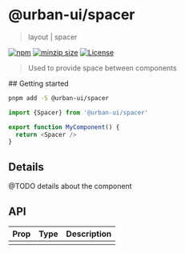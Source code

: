 # @urban-ui/spacer

> layout | spacer

[![npm](https://img.shields.io/npm/v/@urban-ui/spacer?style=flat-square)](https://www.npmjs.com/package/@urban-ui/spacer)
[![minzip size](https://img.shields.io/bundlephobia/minzip/@urban-ui/spacer?style=flat-square)](https://bundlephobia.com/result?p=@urban-ui/spacer)
[![License](https://img.shields.io/github/license/mattstyles/urban-ui.svg?style=flat-square)](https://github.com/mattstyles/urban-ui/blob/master/license.md)

> Used to provide space between components

## Getting started

```sh
pnpm add -S @urban-ui/spacer
```

```js
import {Spacer} from '@urban-ui/spacer'

export function MyComponent() {
  return <Spacer />
}
```

## Details

@TODO details about the component

## API

| Prop | Type | Description |
| ---- | ---- | ----------- |
|      |      |             |
